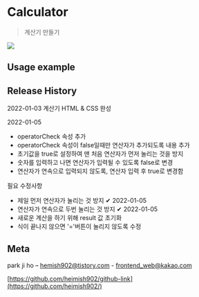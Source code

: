 # Calculator

> 계산기 만들기

<!-- <img src="https://img.shields.io/badge/-HTML5-E34F26?style=flat&logo=HTML5" />
<img src="https://img.shields.io/badge/-CSS3-1572B6?style=flat&logo=CSS3" />
<img src="https://img.shields.io/badge/-jQuery-0769AD?style=flat&logo=jQuery" /> -->

![](header.png)

## Usage example

## Release History

2022-01-03 계산기 HTML & CSS 완성

2022-01-05

- operatorCheck 속성 추가
- operatorCheck 속성이 false일때만 연산자가 추가되도록 내용 추가
- 초기값을 true로 설정하여 맨 처음 연산자가 먼저 눌리는 것을 방지
- 숫자를 입력하고 나면 연산자가 입력될 수 있도록 false로 변경
- 연산자가 연속으로 입력되지 않도록, 연산자 입력 후 true로 변경함

필요 수정사항

- 제일 먼저 연산자가 눌리는 것 방지 ✔ 2022-01-05
- 연산자가 연속으로 두번 눌리는 것 방지 ✔ 2022-01-05
- 새로운 계산을 하기 위해 result 값 초기화
- 식이 끝나지 않으면 '='버튼이 눌리지 않도록 수정

## Meta

park ji ho – [hemish902@tistory.com](https://heimish902@tistory.com) - frontend_web@kakao.com

[https://github.com/heimish902/github-link](https://github.com/heimish902/)
